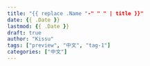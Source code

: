 ```yaml
---
title: "{{ replace .Name "-" " " | title }}"
date: {{ .Date }}
lastmod: {{ .Date }}
draft: true
author: "Kissu"
tags: ["preview", "中文", "tag-1"]
categories: ["中文"]
---
```



